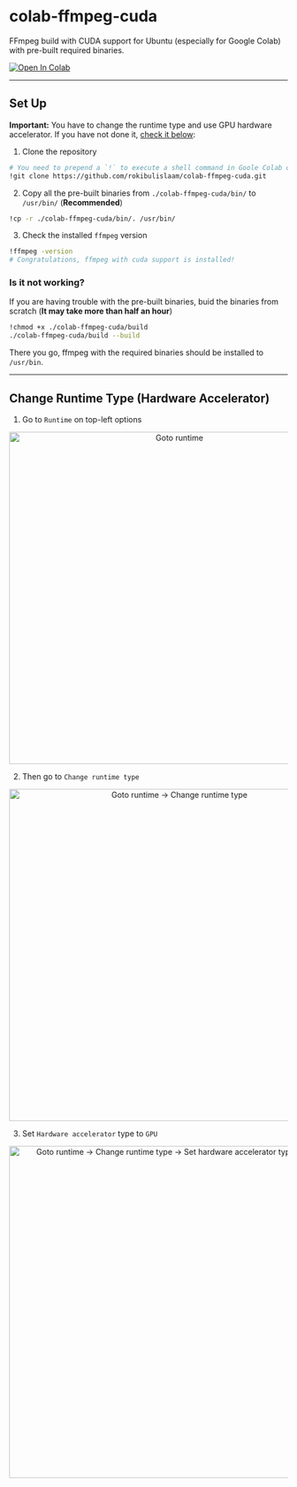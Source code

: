 # colab-ffmpeg-cuda

FFmpeg build with CUDA support for Ubuntu (especially for Google Colab) with pre-built required binaries.

<a href="https://colab.research.google.com/github/fritolays/colab-ffmpeg-cuda/blob/main/colab_ffmpeg_cuda.ipynb">
  <img src="https://colab.research.google.com/assets/colab-badge.svg" alt="Open In Colab"/>
</a>

---

## Set Up

**Important:** You have to change the runtime type and use GPU hardware accelerator. If you have not done it, [check it below](#change-runtime-type-hardware-accelerator):

1. Clone the repository

```bash
# You need to prepend a `!` to execute a shell command in Goole Colab or Jupyter
!git clone https://github.com/rokibulislaam/colab-ffmpeg-cuda.git
```

2. Copy all the pre-built binaries from `./colab-ffmpeg-cuda/bin/` to `/usr/bin/` (**Recommended**)

```bash
!cp -r ./colab-ffmpeg-cuda/bin/. /usr/bin/
```

3. Check the installed `ffmpeg` version

```bash
!ffmpeg -version
# Congratulations, ffmpeg with cuda support is installed!
```

### Is it not working?

If you are having trouble with the pre-built binaries, buid the binaries from scratch (**It may take more than half an hour**)

```bash
!chmod +x ./colab-ffmpeg-cuda/build
./colab-ffmpeg-cuda/build --build
```
There you go, ffmpeg with the required binaries should be installed to `/usr/bin`.

---

## Change Runtime Type (Hardware Accelerator)

1. Go to `Runtime` on top-left options

<p align="center">
<img alt="Goto runtime" title="Goto runtime" src="./assets/goto_runtime.png" width="600" > 
</p>

2. Then go to `Change runtime type`

<p align="center">
<img alt="Goto runtime -> Change runtime type" title="Goto runtime -> Change runtime type" src="./assets/goto_runtime_then_goto_change_runtime_type.png" width="600" > 
</p>

3. Set `Hardware accelerator` type to `GPU`

<p align="center">
<img alt="Goto runtime -> Change runtime type -> Set hardware accelerator type to GPU" title="Goto runtime -> Change runtime type -> Set hardware accelerator type to GPU" src="./assets/set_hardware_accelerator_gpu.png" width="600" > 
</p>

